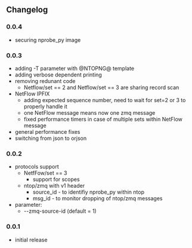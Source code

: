 ## Changelog
### 0.0.4
* securing nprobe_py image
### 0.0.3
* adding -T parameter with @NTOPNG@ template
* adding verbose dependent printing
* removing redunant code
  * Netflow/set == 2 and Netflow/set == 3 are sharing record scan
* NetFlow IPFIX
  * adding expected sequence number, need to wait for set=2 or 3 to properly handle it
  * one NetFlow message means now one zmq message
  * fixed performance timers in case of multiple sets within NetFlow message
* general performance fixes
* switching from json to orjson
### 0.0.2
* protocols support
  * NetfFow/set == 3 
	  * support for scopes
  * ntop/zmq with v1 header
	  * source_id - to identifiy nprobe_py within ntop
	  * msg_id - to monitor dropping of ntop/zmq messages
* parameter:
  * --zmq-source-id (default = 1)
### 0.0.1
* initial release
